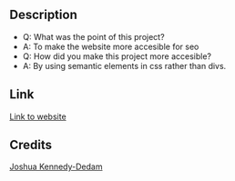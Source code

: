 ## Description
- Q: What was the point of this project?
- A: To make the website more accesible for seo
- Q: How did you make this project more accesible?
- A: By using semantic elements in css rather than divs.

## Link
 [Link to website](https://magicianjoshua.github.io/wackycss-challenge1/)

 ## Credits
 [Joshua Kennedy-Dedam](https://github.com/MagicianJoshua)
